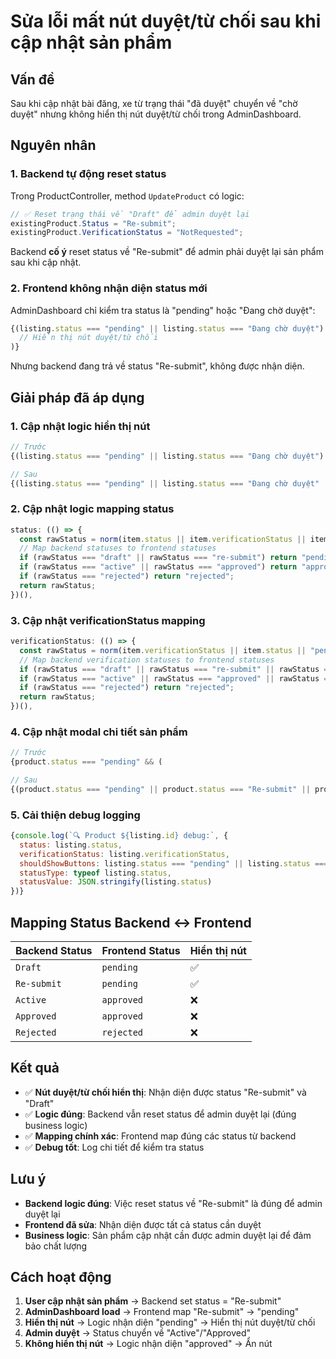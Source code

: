 # Sửa lỗi mất nút duyệt/từ chối sau khi cập nhật sản phẩm

## Vấn đề
Sau khi cập nhật bài đăng, xe từ trạng thái "đã duyệt" chuyển về "chờ duyệt" nhưng không hiển thị nút duyệt/từ chối trong AdminDashboard.

## Nguyên nhân

### 1. Backend tự động reset status
Trong ProductController, method `UpdateProduct` có logic:
```csharp
// ✅ Reset trạng thái về "Draft" để admin duyệt lại
existingProduct.Status = "Re-submit";
existingProduct.VerificationStatus = "NotRequested";
```

Backend **cố ý** reset status về "Re-submit" để admin phải duyệt lại sản phẩm sau khi cập nhật.

### 2. Frontend không nhận diện status mới
AdminDashboard chỉ kiểm tra status là "pending" hoặc "Đang chờ duyệt":
```javascript
{(listing.status === "pending" || listing.status === "Đang chờ duyệt") && (
  // Hiển thị nút duyệt/từ chối
)}
```

Nhưng backend đang trả về status "Re-submit", không được nhận diện.

## Giải pháp đã áp dụng

### 1. Cập nhật logic hiển thị nút
```javascript
// Trước
{(listing.status === "pending" || listing.status === "Đang chờ duyệt") && (

// Sau  
{(listing.status === "pending" || listing.status === "Đang chờ duyệt" || listing.status === "Re-submit" || listing.status === "Draft") && (
```

### 2. Cập nhật logic mapping status
```javascript
status: (() => {
  const rawStatus = norm(item.status || item.verificationStatus || item.approvalStatus || "pending");
  // Map backend statuses to frontend statuses
  if (rawStatus === "draft" || rawStatus === "re-submit") return "pending";
  if (rawStatus === "active" || rawStatus === "approved") return "approved";
  if (rawStatus === "rejected") return "rejected";
  return rawStatus;
})(),
```

### 3. Cập nhật verificationStatus mapping
```javascript
verificationStatus: (() => {
  const rawStatus = norm(item.verificationStatus || item.status || "pending");
  // Map backend verification statuses to frontend statuses
  if (rawStatus === "draft" || rawStatus === "re-submit" || rawStatus === "notrequested") return "pending";
  if (rawStatus === "active" || rawStatus === "approved" || rawStatus === "verified") return "approved";
  if (rawStatus === "rejected") return "rejected";
  return rawStatus;
})(),
```

### 4. Cập nhật modal chi tiết sản phẩm
```javascript
// Trước
{product.status === "pending" && (

// Sau
{(product.status === "pending" || product.status === "Re-submit" || product.status === "Draft") && (
```

### 5. Cải thiện debug logging
```javascript
{console.log(`🔍 Product ${listing.id} debug:`, {
  status: listing.status,
  verificationStatus: listing.verificationStatus,
  shouldShowButtons: listing.status === "pending" || listing.status === "Đang chờ duyệt" || listing.status === "Re-submit" || listing.status === "Draft",
  statusType: typeof listing.status,
  statusValue: JSON.stringify(listing.status)
})}
```

## Mapping Status Backend ↔ Frontend

| Backend Status | Frontend Status | Hiển thị nút |
|----------------|-----------------|--------------|
| `Draft` | `pending` | ✅ |
| `Re-submit` | `pending` | ✅ |
| `Active` | `approved` | ❌ |
| `Approved` | `approved` | ❌ |
| `Rejected` | `rejected` | ❌ |

## Kết quả
- ✅ **Nút duyệt/từ chối hiển thị**: Nhận diện được status "Re-submit" và "Draft"
- ✅ **Logic đúng**: Backend vẫn reset status để admin duyệt lại (đúng business logic)
- ✅ **Mapping chính xác**: Frontend map đúng các status từ backend
- ✅ **Debug tốt**: Log chi tiết để kiểm tra status

## Lưu ý
- **Backend logic đúng**: Việc reset status về "Re-submit" là đúng để admin duyệt lại
- **Frontend đã sửa**: Nhận diện được tất cả status cần duyệt
- **Business logic**: Sản phẩm cập nhật cần được admin duyệt lại để đảm bảo chất lượng

## Cách hoạt động
1. **User cập nhật sản phẩm** → Backend set status = "Re-submit"
2. **AdminDashboard load** → Frontend map "Re-submit" → "pending"
3. **Hiển thị nút** → Logic nhận diện "pending" → Hiển thị nút duyệt/từ chối
4. **Admin duyệt** → Status chuyển về "Active"/"Approved"
5. **Không hiển thị nút** → Logic nhận diện "approved" → Ẩn nút
